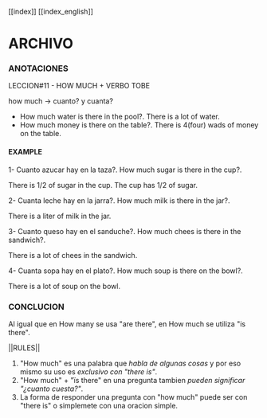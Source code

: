 [[index]]
[[index_english]]


# ARCHIVO



### ANOTACIONES
LECCION#11 - HOW MUCH + VERBO TOBE

how much -> cuanto? y cuanta?

- How much water is there in the pool?.
There is a lot of water.
- How much money is there on the table?.
There is 4(four) wads of money on the table.

#### EXAMPLE
1- Cuanto azucar hay en la taza?.
How much sugar is there in the cup?.

There is 1/2 of sugar in the cup.
The cup has 1/2 of sugar.

2- Cuanta leche hay en la jarra?. 
How much milk is there in the jar?.

There is a liter of milk in the jar.

3- Cuanto queso hay en el sanduche?.
How much chees is there in the sandwich?.

There is a lot of chees in the sandwich.

4- Cuanta sopa hay en el plato?.
How much soup is there on the bowl?.

There  is  a lot of soup on the bowl.

### CONCLUCION
Al igual que en How many se usa "are there", en How much se utiliza "is there". 

||RULES||
1. "How much" es una palabra que *habla de algunas cosas* y por eso mismo su uso es *exclusivo con "there is"*.
2. "How much" + "ïs there" en una pregunta tambien *pueden significar "¿cuanto cuesta?"*.
3. La forma de responder una pregunta con "how much" puede ser con "there is" o simplemete con una oracion simple.